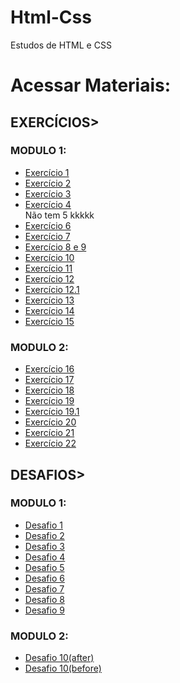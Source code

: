 # Html-Css
 Estudos de HTML e CSS

<h1>Acessar Materiais:</h1>
<h2>EXERCÍCIOS></h2>
<h3>MODULO 1:</h3>
<ul>
<li><a href="https://DiogoJP202.github.io/Html-Css/Exerc%C3%ADcios/Modulo%201/Ex001/index.html">Exercício 1</a></li>
<li><a href="https://github.com/DiogoJP202/Html-Css/blob/main/Exerc%C3%ADcios/Modulo%201/Ex002/index.html" target="_blank">Exercício 2</a></li>
<li><a href="https://github.com/DiogoJP202/Html-Css/blob/main/Exerc%C3%ADcios/Modulo%201/Ex003/index.html" target="_blank">Exercício 3</a></li>
<li><a href="https://github.com/DiogoJP202/Html-Css/blob/main/Exerc%C3%ADcios/Modulo%201/Ex004/index.HTML" target="_blank">Exercício 4</a></li>
Não tem 5 kkkkk
<li><a href="https://github.com/DiogoJP202/Html-Css/blob/main/Exerc%C3%ADcios/Modulo%201/Ex006/index.html" target="_blank">Exercício 6</a></li>
<li><a href="https://github.com/DiogoJP202/Html-Css/blob/main/Exerc%C3%ADcios/Modulo%201/Ex007/html4.html" target="_blank">Exercício 7</a></li>
<li><a href="https://github.com/DiogoJP202/Html-Css/blob/main/Exerc%C3%ADcios/Modulo%201/Ex008e009/Index.html" target="_blank">Exercício 8 e 9</a></li>
<li><a href="https://github.com/DiogoJP202/Html-Css/blob/main/Exerc%C3%ADcios/Modulo%201/Ex010/Index.html" target="_blank">Exercício 10</a></li>
<li><a href="https://github.com/DiogoJP202/Html-Css/blob/main/Exerc%C3%ADcios/Modulo%201/Ex011/index.html" target="_blank">Exercício 11</a></li>
<li><a href="https://github.com/DiogoJP202/Html-Css/blob/main/Exerc%C3%ADcios/Modulo%201/Ex012/index.html" target="_blank">Exercício 12</a></li>
<li><a href="https://github.com/DiogoJP202/Html-Css/blob/main/Exerc%C3%ADcios/Modulo%201/Ex012.1/index.html" target="_blank">Exercício 12.1</a></li>
<li><a href="https://github.com/DiogoJP202/Html-Css/blob/main/Exerc%C3%ADcios/Modulo%201/Ex013/index.html" target="_blank">Exercício 13</a></li>
<li><a href="https://github.com/DiogoJP202/Html-Css/blob/main/Exerc%C3%ADcios/Modulo%201/Ex014/inde.html" target="_blank">Exercício 14</a></li>
<li><a href="https://github.com/DiogoJP202/Html-Css/blob/main/Exerc%C3%ADcios/Modulo%201/Ex0015/index.html" target="_blank">Exercício 15</a></li>
</ul>
<h3>MODULO 2:</h3>
<ul>
<li><a href="https://github.com/DiogoJP202/Html-Css/blob/main/Exerc%C3%ADcios/Modulo%202/Ex016/index.html" target="_blank">Exercício 16</a></li>
<li><a href="https://github.com/DiogoJP202/Html-Css/blob/main/Exerc%C3%ADcios/Modulo%202/Ex017/index.html" target="_blank">Exercício 17</a></li>
<li><a href="https://github.com/DiogoJP202/Html-Css/blob/main/Exerc%C3%ADcios/Modulo%202/Ex018/index.html" target="_blank">Exercício 18</a></li>
<li><a href="https://github.com/DiogoJP202/Html-Css/blob/main/Exerc%C3%ADcios/Modulo%202/Ex019/index.html" target="_blank">Exercício 19</a></li>
<li><a href="https://github.com/DiogoJP202/Html-Css/blob/main/Exerc%C3%ADcios/Modulo%202/Ex019.1/idenx.html" target="_blank">Exercício 19.1</a></li>
<li><a href="https://github.com/DiogoJP202/Html-Css/blob/main/Exerc%C3%ADcios/Modulo%202/Ex020/index.html" target="_blank">Exercício 20</a></li>
<li><a href="https://github.com/DiogoJP202/Html-Css/blob/main/Exerc%C3%ADcios/Modulo%202/Ex021/index.html" target="_blank">Exercício 21</a></li>
<li><a href="https://github.com/DiogoJP202/Html-Css/blob/main/Exerc%C3%ADcios/Modulo%202/Ex022/index.html" target="_blank">Exercício 22</a></li>
</ul>
<h2>DESAFIOS></h2>
<h3>MODULO 1:</h3>
<ul>
<li><a href="https://github.com/DiogoJP202/Html-Css/blob/main/Desafios/Modulo%201/Desafio%20001/Index.html" target="_blank">Desafio 1</a></li>
<li><a href="https://github.com/DiogoJP202/Html-Css/blob/main/Desafios/Modulo%201/Desafio%20002/index.html" target="_blank">Desafio 2</a></li>
<li><a href="https://github.com/DiogoJP202/Html-Css/blob/main/Desafios/Modulo%201/Desafio%20003/Index.html" target="_blank">Desafio 3</a></li>
<li><a href="https://github.com/DiogoJP202/Html-Css/blob/main/Desafios/Modulo%201/Desafio%20004/Index.html" target="_blank">Desafio 4</a></li>
<li><a href="https://github.com/DiogoJP202/Html-Css/blob/main/Desafios/Modulo%201/Desafio%20005/Index.html" target="_blank">Desafio 5</a></li>
<li><a href="https://github.com/DiogoJP202/Html-Css/blob/main/Desafios/Modulo%201/Desafio%20006/index.html" target="_blank">Desafio 6</a></li>
<li><a href="https://github.com/DiogoJP202/Html-Css/blob/main/Desafios/Modulo%201/Desafio%20007/index.html" target="_blank">Desafio 7</a></li>
<li><a href="https://github.com/DiogoJP202/Html-Css/blob/main/Desafios/Modulo%201/Desafio%20008/index.html" target="_blank">Desafio 8</a></li>
<li><a href="https://github.com/DiogoJP202/Html-Css/blob/main/Desafios/Modulo%201/Desafio%20009/index.html" target="_blank">Desafio 9</a></li>
</ul>
<h3>MODULO 2:</h3>                       
<ul>                                           
<li><a href="https://github.com/DiogoJP202/Html-Css/blob/main/Desafios/Modulo%202/Desafio010(com%20a%20aula)/Android.html" target="_blank">Desafio 10(after)</a></li>
<li><a href="https://github.com/DiogoJP202/Html-Css/blob/main/Desafios/Modulo%202/desafio010(sem%20assistir%20a%20aula)/Android.html" target="_blank">Desafio 10(before)</a></li>
</ul>
